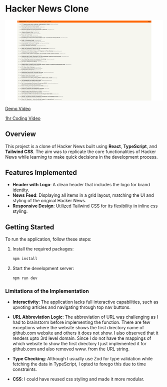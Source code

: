 # Hacker News Clone

<p align="center">
  <img src="./public/Screenshot from 2024-09-28 02-54-15.png" title="hover text">
</p>


[Demo Video](https://drive.google.com/file/d/1jZd4h85VwI7T2_JA22J7lsvVhVPnGguE/view?usp=drive_link) 

[1hr Coding Video](https://drive.google.com/file/d/1w31wuaSL4L0xym17rqvvZ7EnR4pHSsqw/view?usp=drive_link)


## Overview

This project is a clone of Hacker News built using **React**, **TypeScript**, and **Tailwind CSS**. The aim was to replicate the core functionalities of Hacker News while learning to make quick decisions in the development process.

## Features Implemented

- **Header with Logo**: A clean header that includes the logo for brand identity.
- **News Feed**: Displaying all items in a grid layout, matching the UI and styling of the original Hacker News.
- **Responsive Design**: Utilized Tailwind CSS for its flexibility in inline css styling.

## Getting Started

To run the application, follow these steps:

1. Install the required packages:
   ```bash
   npm install
2. Start the development server:
      ```bash
   npm run dev

### Limitations of the Implementation

- **Interactivity**: The application lacks full interactive capabilities, such as upvoting articles and navigating through top nav buttons.

- **URL Abbreviation Logic**: The abbreviation of URL was challenging as I had to brainstorm before implementing the function. There are few exceptions where the website shows the first directory name of github.com website and others it does not show. I also observed that it renders upto 3rd level domain. Since I do not have the mappings of which website to show the first directory I just implemented it for github.com and also removed www. from the URL string. 

- **Type Checking**: Although I usually use Zod for type validation while fetching the data in TypeScript, I opted to forego this due to time constraints.
  
- **CSS**: I could have reused css styling and made it more modular.

